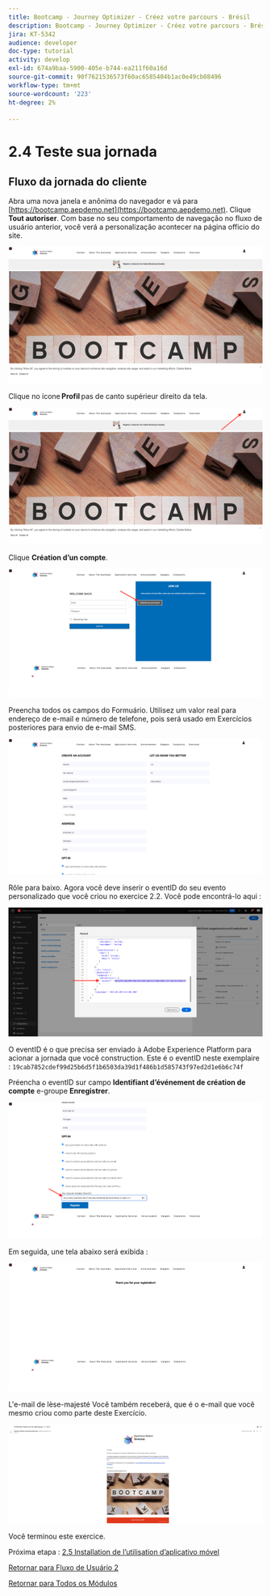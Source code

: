 ```yaml
---
title: Bootcamp - Journey Optimizer - Créez votre parcours - Brésil
description: Bootcamp - Journey Optimizer - Créez votre parcours - Brésil
jira: KT-5342
audience: developer
doc-type: tutorial
activity: develop
exl-id: 674a9baa-5900-405e-b744-ea211f60a16d
source-git-commit: 90f7621536573f60ac6585404b1ac0e49cb08496
workflow-type: tm+mt
source-wordcount: '223'
ht-degree: 2%

---
```


# 2.4 Teste sua jornada

## Fluxo da jornada do cliente

Abra uma nova janela e anônima do navegador e vá para [https://bootcamp.aepdemo.net](https://bootcamp.aepdemo.net). Clique **Tout autoriser**. Com base no seu comportamento de navegação no fluxo de usuário anterior, você verá a personalização acontecer na página officio do site.

![DSN](./images/web8a.png)

Clique no ícone **Profil** pas de canto supérieur direito da tela.

![Démonstration](./images/web8b.png)

Clique **Création d’un compte**.

![Démonstration](./images/pv5.png)

Preencha todos os campos do Formuário. Utilisez um valor real para endereço de e-mail e número de telefone, pois será usado em Exercícios posteriores para envio de e-mail SMS.

![Démonstration](./images/pv7a.png)

Rôle para baixo. Agora você deve inserir o eventID do seu evento personalizado que você criou no exercice 2.2. Você pode encontrá-lo aqui :

![ACOP](./images/payloadeventID.png)

O eventID é o que precisa ser enviado à Adobe Experience Platform para acionar a jornada que você construction. Este é o eventID neste exemplaire :
`19cab7852cdef99d25b6d5f1b6503da39d1f486b1d585743f97ed2d1e6b6c74f`

Préencha o eventID sur campo **Identifiant d’événement de création de compte** e-groupe **Enregistrer**.

![Démonstration](./images/pv8a.png)

Em seguida, une tela abaixo será exibida :

![Démonstration](./images/pv9.png)

L&#39;e-mail de lèse-majesté Você também receberá, que é o e-mail que você mesmo criou como parte deste Exercício.

![Démonstration](./images/pv10a.png)

Você terminou este exercice.

Próxima etapa : [2.5 Installation de l’utilisation d’aplicativo móvel](./ex5.md)

[Retornar para Fluxo de Usuário 2](./uc2.md)

[Retornar para Todos os Módulos](../../overview.md)
